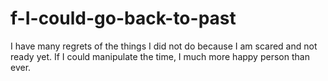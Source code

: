 # f-I-could-go-back-to-past
I have many regrets of the things I did not do because I am scared and not ready yet. If I could manipulate the time, I much more happy person than ever.
